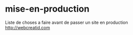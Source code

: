 # mise-en-production
Liste de choses a faire avant de passer un site en production
http://webcreatid.com
